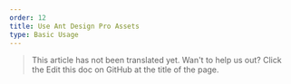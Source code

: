 ```yaml
---
order: 12
title: Use Ant Design Pro Assets
type: Basic Usage
---
```


> This article has not been translated yet. Wan't to help us out? Click the Edit this doc on GitHub at the title of the page.
